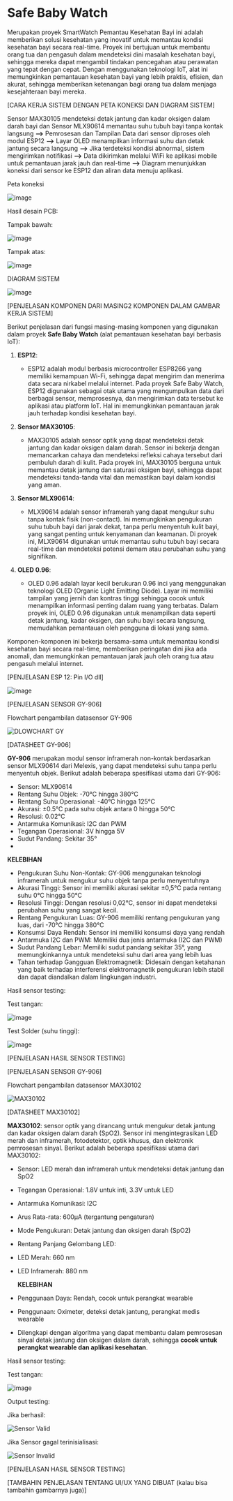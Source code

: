 # Safe Baby Watch 
Merupakan proyek SmartWatch Pemantau Kesehatan Bayi ini adalah memberikan solusi kesehatan yang inovatif untuk memantau kondisi kesehatan bayi secara real-time. Proyek ini bertujuan untuk membantu orang tua dan pengasuh dalam mendeteksi dini masalah kesehatan bayi, sehingga mereka dapat mengambil tindakan pencegahan atau perawatan yang tepat dengan cepat. Dengan menggunakan teknologi IoT, alat ini memungkinkan pemantauan kesehatan bayi yang lebih praktis, efisien, dan akurat, sehingga memberikan ketenangan bagi orang tua dalam menjaga kesejahteraan bayi mereka.

[CARA KERJA SISTEM DENGAN PETA KONEKSI DAN DIAGRAM SISTEM]

Sensor MAX30105 mendeteksi detak jantung dan kadar oksigen dalam darah bayi dan Sensor MLX90614 memantau suhu tubuh bayi tanpa kontak langsung **-->** Pemrosesan dan Tampilan Data dari sensor diproses oleh modul ESP12 **-->** Layar OLED menampilkan informasi suhu dan detak jantung secara langsung **-->** Jika terdeteksi kondisi abnormal, sistem mengirimkan notifikasi **-->** Data dikirimkan melalui WiFi ke aplikasi mobile untuk pemantauan jarak jauh dan real-time **-->** Diagram menunjukkan koneksi dari sensor ke ESP12 dan aliran data menuju aplikasi.

Peta koneksi 

![image](https://github.com/user-attachments/assets/213d96c3-f8b7-4db5-96b1-607c25e38d71)

Hasil desain PCB:

Tampak bawah:

![image](https://github.com/user-attachments/assets/81e9ae7a-c2b7-4c75-8271-1d56c0955975)

Tampak atas:

![image](https://github.com/user-attachments/assets/19f89f37-dbe7-4766-bc7b-5b2adfc76da6)

DIAGRAM SISTEM

![image](https://github.com/user-attachments/assets/e3545708-e1d0-4b24-80e6-9357fcf48d4f)

[PENJELASAN KOMPONEN DARI MASING2 KOMPONEN DALAM GAMBAR KERJA SISTEM]

Berikut penjelasan dari fungsi masing-masing komponen yang digunakan dalam proyek **Safe Baby Watch** (alat pemantauan kesehatan bayi berbasis IoT):

1. **ESP12**:
   - ESP12 adalah modul berbasis microcontroller ESP8266 yang memiliki kemampuan Wi-Fi, sehingga dapat mengirim dan menerima data secara nirkabel melalui internet. Pada proyek Safe Baby Watch, ESP12 digunakan sebagai otak utama yang mengumpulkan data dari berbagai sensor, memprosesnya, dan mengirimkan data tersebut ke aplikasi atau platform IoT. Hal ini memungkinkan pemantauan jarak jauh terhadap kondisi kesehatan bayi.

2. **Sensor MAX30105**:
   - MAX30105 adalah sensor optik yang dapat mendeteksi detak jantung dan kadar oksigen dalam darah. Sensor ini bekerja dengan memancarkan cahaya dan mendeteksi refleksi cahaya tersebut dari pembuluh darah di kulit. Pada proyek ini, MAX30105 berguna untuk memantau detak jantung dan saturasi oksigen bayi, sehingga dapat mendeteksi tanda-tanda vital dan memastikan bayi dalam kondisi yang aman.

3. **Sensor MLX90614**:
   - MLX90614 adalah sensor inframerah yang dapat mengukur suhu tanpa kontak fisik (non-contact). Ini memungkinkan pengukuran suhu tubuh bayi dari jarak dekat, tanpa perlu menyentuh kulit bayi, yang sangat penting untuk kenyamanan dan keamanan. Di proyek ini, MLX90614 digunakan untuk memantau suhu tubuh bayi secara real-time dan mendeteksi potensi demam atau perubahan suhu yang signifikan.

4. **OLED 0.96**:
   - OLED 0.96 adalah layar kecil berukuran 0.96 inci yang menggunakan teknologi OLED (Organic Light Emitting Diode). Layar ini memiliki tampilan yang jernih dan kontras tinggi sehingga cocok untuk menampilkan informasi penting dalam ruang yang terbatas. Dalam proyek ini, OLED 0.96 digunakan untuk menampilkan data seperti detak jantung, kadar oksigen, dan suhu bayi secara langsung, memudahkan pemantauan oleh pengguna di lokasi yang sama.

Komponen-komponen ini bekerja bersama-sama untuk memantau kondisi kesehatan bayi secara real-time, memberikan peringatan dini jika ada anomali, dan memungkinkan pemantauan jarak jauh oleh orang tua atau pengasuh melalui internet.

[PENJELASAN ESP 12: Pin I/O dll]

![image](https://github.com/user-attachments/assets/01c10f11-8491-4afe-9a1a-e402481b7fd1)

[PENJELASAN SENSOR GY-906]

Flowchart pengambilan datasensor GY-906

![DLOWCHART GY](https://github.com/user-attachments/assets/b7ca2806-85aa-4c06-a2f3-4e988c5c50df)

[DATASHEET GY-906]

**GY-906** merupakan modul sensor inframerah non-kontak berdasarkan sensor MLX90614 dari Melexis, yang dapat mendeteksi suhu tanpa perlu menyentuh objek. Berikut adalah beberapa spesifikasi utama dari GY-906:

- Sensor: MLX90614
- Rentang Suhu Objek: -70°C hingga 380°C
- Rentang Suhu Operasional: -40°C hingga 125°C
- Akurasi: ±0.5°C pada suhu objek antara 0 hingga 50°C
- Resolusi: 0.02°C
- Antarmuka Komunikasi: I2C dan PWM
- Tegangan Operasional: 3V hingga 5V
- Sudut Pandang: Sekitar 35°
- 
**KELEBIHAN**
- Pengukuran Suhu Non-Kontak: GY-906 menggunakan teknologi inframerah untuk mengukur suhu objek tanpa perlu menyentuhnya
- Akurasi Tinggi: Sensor ini memiliki akurasi sekitar ±0,5°C pada rentang suhu 0°C hingga 50°C
- Resolusi Tinggi: Dengan resolusi 0,02°C, sensor ini dapat mendeteksi perubahan suhu yang sangat kecil.
- Rentang Pengukuran Luas: GY-906 memiliki rentang pengukuran yang luas, dari -70°C hingga 380°C
- Konsumsi Daya Rendah: Sensor ini memiliki konsumsi daya yang rendah
- Antarmuka I2C dan PWM: Memiliki dua jenis antarmuka (I2C dan PWM)
- Sudut Pandang Lebar: Memiliki sudut pandang sekitar 35°, yang memungkinkannya untuk mendeteksi suhu dari area yang lebih luas
- Tahan terhadap Gangguan Elektromagnetik: Didesain dengan ketahanan yang baik terhadap interferensi elektromagnetik pengukuran lebih stabil dan dapat diandalkan dalam lingkungan industri.

Hasil sensor testing:

Test tangan:

![image](https://github.com/user-attachments/assets/63aa29ad-b7ee-499b-b67e-d243dc401204)

Test Solder (suhu tinggi):

![image](https://github.com/user-attachments/assets/9a97053b-3404-4814-ab52-21849c30fd0d)

[PENJELASAN HASIL SENSOR TESTING]

[PENJELASAN SENSOR GY-906]

Flowchart pengambilan datasensor MAX30102

![MAX30102](https://github.com/user-attachments/assets/e6edf8a3-6180-4b97-a5d3-7798063bdd32)

[DATASHEET MAX30102]


**MAX30102**: sensor optik yang dirancang untuk mengukur detak jantung dan kadar oksigen dalam darah (SpO2). Sensor ini mengintegrasikan LED merah dan inframerah, fotodetektor, optik khusus, dan elektronik pemrosesan sinyal. Berikut adalah beberapa spesifikasi utama dari MAX30102:

- Sensor: LED merah dan inframerah untuk mendeteksi detak jantung dan SpO2
- Tegangan Operasional: 1.8V untuk inti, 3.3V untuk LED
- Antarmuka Komunikasi: I2C
- Arus Rata-rata: 600µA (tergantung pengaturan)
- Mode Pengukuran: Detak jantung dan oksigen darah (SpO2)
- Rentang Panjang Gelombang LED:
- LED Merah: 660 nm
- LED Inframerah: 880 nm

  **KELEBIHAN**
- Penggunaan Daya: Rendah, cocok untuk perangkat wearable
- Penggunaan: Oximeter, deteksi detak jantung, perangkat medis wearable
- Dilengkapi dengan algoritma yang dapat membantu dalam pemrosesan sinyal detak jantung dan oksigen dalam darah, sehingga **cocok untuk perangkat wearable dan aplikasi kesehatan**.

Hasil sensor testing:

Test tangan:

![image](https://github.com/user-attachments/assets/a90fc63f-1751-4e69-ba81-464ffe95bdcf)

Output testing:

Jika berhasil:

![Sensor Valid](https://github.com/user-attachments/assets/e712430c-d82a-4a49-bb8c-c2ae0d07dec6)

Jika Sensor gagal terinisialisasi:

![Sensor Invalid](https://github.com/user-attachments/assets/711b09dd-5df4-44f2-adc5-06b53c0a75ee)

[PENJELASAN HASIL SENSOR TESTING]

[TAMBAHIN PENJELASAN TENTANG UI/UX YANG DIBUAT (kalau bisa tambahin gambarnya juga)]









